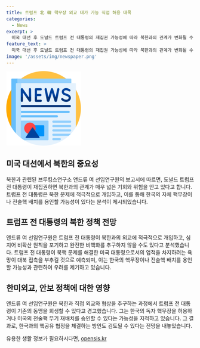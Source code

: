 ```yaml
---
title: 트럼프 北 韓 핵무장 외교 대가 가능 직접 허용 대목
categories:
  - News
excerpt: >
  미국 대선 후 도널드 트럼프 전 대통령의 재집권 가능성에 따라 북한과의 관계가 변화될 수 있음을 브루킹스연구소 앤드루 여 선임연구원이 분석했다. 트럼프 전 대통령은 북한과의 협상에 적극적이며, 핵문제 해결을 통해 업적을 찾고자 할 것으로 예측됨. 그러나 이로 인해 북한의 핵체제가 용인될 우려가 있으며, 한국의 핵무장 허용이나 미국의 전술핵 재배치 가능성도 언급됨. 트럼프가 동맹을 희생하고 한국에 대한 태세를 변화시킬 수 있다는 경고도 제기됐다.
feature_text: >
  미국 대선 후 도널드 트럼프 전 대통령의 재집권 가능성에 따라 북한과의 관계가 변화될 수 있음을 브루킹스연구소 앤드루 여 선임연구원이 분석했다. 트럼프 전 대통령은 북한과의 협상에 적극적이며, 핵문제 해결을 통해 업적을 찾고자 할 것으로 예측됨. 그러나 이로 인해 북한의 핵체제가 용인될 우려가 있으며, 한국의 핵무장 허용이나 미국의 전술핵 재배치 가능성도 언급됨. 트럼프가 동맹을 희생하고 한국에 대한 태세를 변화시킬 수 있다는 경고도 제기됐다.
image: '/assets/img/newspaper.png'
---
```


<p><img src="/assets/img/newspaper.png" alt="kimp 속보" /></p>

<h2 data-ke-size="size26">미국 대선에서 북한의 중요성</h2>

<p>북한과 관련된 브루킹스연구소 앤드류 여 선임연구원의 보고서에 따르면, 도널드 트럼프 전 대통령이 재집권하면 북한과의 관계가 매우 넓은 기회와 위험을 안고 있다고 합니다. 트럼프 전 대통령은 북한 문제에 적극적으로 개입하고, 이를 통해 한국의 자체 핵무장이나 전술핵 배치를 용인할 가능성이 있다는 분석이 제시되었습니다.</p>

<h2 data-ke-size="size26">트럼프 전 대통령의 북한 정책 전망</h2>

<p>앤드류 여 선임연구원은 트럼프 전 대통령이 북한과의 외교에 적극적으로 개입하고, 심지어 비확산 원칙을 포기하고 완전한 비핵화를 추구하지 않을 수도 있다고 분석했습니다. 트럼프 전 대통령이 북핵 문제를 해결한 미국 대통령으로서의 업적을 차지하려는 욕망이 대북 접촉을 부추길 것으로 예측되며, 이는 한국의 핵무장이나 전술핵 배치를 용인할 가능성과 관련하여 우려를 제기하고 있습니다.</p>

<h2 data-ke-size="size26">한미외교, 안보 정책에 대한 영향</h2>

<p>앤드류 여 선임연구원은 북한과 직접 외교와 협상을 추구하는 과정에서 트럼프 전 대통령이 기존의 동맹을 희생할 수 있다고 경고했습니다. 그는 한국의 독자 핵무장을 허용하거나 미국의 전술핵 무기 재배치를 승인할 수 있다는 가능성을 지적하고 있습니다. 그 결과로, 한국과의 핵공유 협정을 체결하는 방안도 검토될 수 있다는 전망을 내놓았습니다.</p>
유용한 생활 정보가 필요하시다면, <a href="https://opensis.kr" rel="dofollow">opensis.kr</a>


